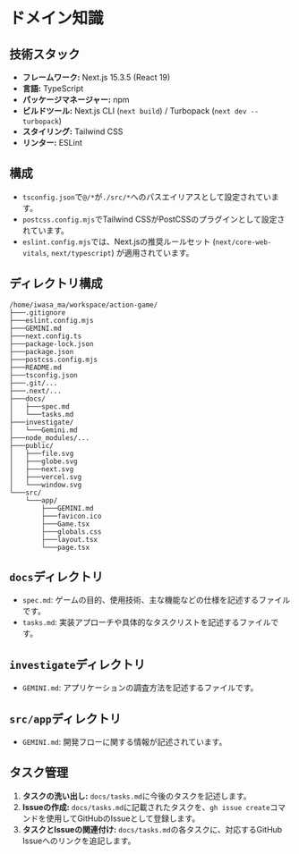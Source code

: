 # ドメイン知識

## 技術スタック

*   **フレームワーク:** Next.js 15.3.5 (React 19)
*   **言語:** TypeScript
*   **パッケージマネージャー:** npm
*   **ビルドツール:** Next.js CLI (`next build`) / Turbopack (`next dev --turbopack`)
*   **スタイリング:** Tailwind CSS
*   **リンター:** ESLint

## 構成

*   `tsconfig.json`で`@/*`が`./src/*`へのパスエイリアスとして設定されています。
*   `postcss.config.mjs`でTailwind CSSがPostCSSのプラグインとして設定されています。
*   `eslint.config.mjs`では、Next.jsの推奨ルールセット (`next/core-web-vitals`, `next/typescript`) が適用されています。

## ディレクトリ構成

```
/home/iwasa_ma/workspace/action-game/
├───.gitignore
├───eslint.config.mjs
├───GEMINI.md
├───next.config.ts
├───package-lock.json
├───package.json
├───postcss.config.mjs
├───README.md
├───tsconfig.json
├───.git/...
├───.next/...
├───docs/
│   ├───spec.md
│   └───tasks.md
├───investigate/
│   └───Gemini.md
├───node_modules/...
├───public/
│   ├───file.svg
│   ├───globe.svg
│   ├───next.svg
│   ├───vercel.svg
│   └───window.svg
└───src/
    └───app/
        ├───GEMINI.md
        ├───favicon.ico
        ├───Game.tsx
        ├───globals.css
        ├───layout.tsx
        └───page.tsx
```

## `docs`ディレクトリ

*   `spec.md`: ゲームの目的、使用技術、主な機能などの仕様を記述するファイルです。
*   `tasks.md`: 実装アプローチや具体的なタスクリストを記述するファイルです。

## `investigate`ディレクトリ

*   `GEMINI.md`: アプリケーションの調査方法を記述するファイルです。

## `src/app`ディレクトリ

*   `GEMINI.md`: 開発フローに関する情報が記述されています。

## タスク管理

1.  **タスクの洗い出し:** `docs/tasks.md`に今後のタスクを記述します。
2.  **Issueの作成:** `docs/tasks.md`に記載されたタスクを、`gh issue create`コマンドを使用してGitHubのIssueとして登録します。
3.  **タスクとIssueの関連付け:** `docs/tasks.md`の各タスクに、対応するGitHub Issueへのリンクを追記します。